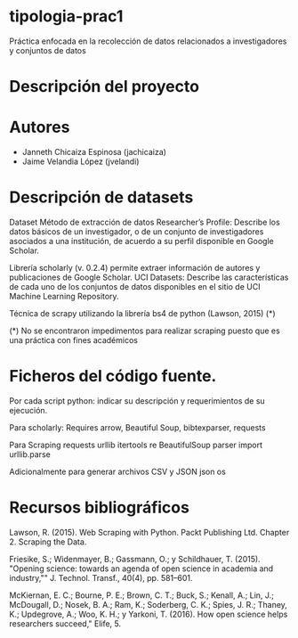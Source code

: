 # tipologia-prac1
Práctica enfocada en la recolección de datos relacionados a investigadores y conjuntos de datos

# Descripción del proyecto

# Autores
* Janneth Chicaiza Espinosa (jachicaiza)
* Jaime Velandia López (jvelandi)

# Descripción de datasets

Dataset
Método de extracción de datos
Researcher’s Profile: Describe los datos básicos de un investigador, o de un conjunto de investigadores asociados a una institución, de acuerdo a su perfil disponible en Google Scholar.

Librería scholarly (v. 0.2.4) permite extraer información de autores y publicaciones de Google Scholar.
UCI Datasets: Describe las características de cada uno de los conjuntos de datos disponibles en el sitio de UCI Machine Learning Repository.

Técnica de scrapy utilizando la librería bs4 de python (Lawson, 2015)  (*) 

(*) No se encontraron impedimentos para realizar scraping puesto que es una práctica con fines académicos


# Ficheros del código fuente.

Por cada script python: indicar su descripción y requerimientos de su ejecución.

Para scholarly: 
  Requires arrow, 
  Beautiful Soup, 
  bibtexparser, 
  requests
  
Para Scraping
  requests
  urllib
  itertools
  re
  BeautifulSoup
  parser
  import urllib.parse

Adicionalmente para generar archivos CSV y JSON
  json
  os
  
# Recursos bibliográficos

Lawson, R. (2015). Web Scraping with Python. Packt Publishing Ltd. Chapter 2. Scraping the Data.

Friesike, S.; Widenmayer, B.; Gassmann, O.; y Schildhauer, T. (2015). "Opening science: towards an agenda of open science in academia and industry,"" J. Technol. Transf., 40(4), pp. 581–601.

McKiernan, E. C.; Bourne, P. E.; Brown, C. T.; Buck, S.; Kenall, A.; Lin, J.; McDougall, D.; Nosek, B. A.; Ram, K.; Soderberg, C. K.; Spies, J. R.; Thaney, K.; Updegrove, A.; Woo, K. H.; y Yarkoni, T. (2016). How open science helps researchers succeed," Elife, 5.


